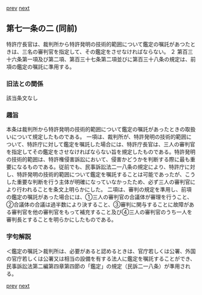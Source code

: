[prev](/specific/markdowns/特許法/096_Mp-Ch_4-Se_1-At_71.md)
[next](/specific/markdowns/特許法/098_Mp-Ch_4-Se_1-At_72.md)
## 第七一条の二 (同前)
特許庁長官は、裁判所から特許発明の技術的範囲について鑑定の嘱託があつたときは、三名の審判官を指定して、その鑑定をさせなければならない。
２ 第百三十六条第一項及び第二項、第百三十七条第二項並びに第百三十八条の規定は、前項の鑑定の嘱託に準用する。

### 旧法との関係
該当条文なし

### 趣旨
本条は裁判所から特許発明の技術的範囲について鑑定の嘱託があったときの取扱いについて規定したものである。
一項は、裁判所が、特許発明の技術的範囲について、特許庁に対して鑑定を嘱託した場合には、特許庁長官は、三人の審判官を指定してその鑑定をさせなければならない旨を規定したものである。特許発明の技術的範囲は、特許権侵害訴訟において、侵害かどうかを判断する際に最も重要になるものである。従前でも、民事訴訟法二一八条の規定により、特許庁に対し、特許発明の技術的範囲について鑑定を嘱託することは可能であったが、こうした重要な判断を行う主体が明確になっていなかったため、必ず三人の審判官により行われることを条文上明らかにした。
二項は、審判の規定を準用し、前項の鑑定の嘱託があった場合には、①三人の審判官の合議体が審理を行うこと、②合議体の合議は過半数により決すること、③審判に関与することに故障がある審判官を他の審判官をもって補充すること及び④三人の審判官のうち一人を審判長とすることを明らかにしたものである。

### 字句解説
＜鑑定の嘱託＞裁判所は、必要があると認めるときは、官庁若しくは公署、外国の官庁若しくは公署又は相当の設備を有する法人に鑑定を嘱託することができ、民事訴訟法第二編第四章第四節の「鑑定」の規定（民訴二一八条）が準用される。

[prev](/specific/markdowns/特許法/096_Mp-Ch_4-Se_1-At_71.md)
[next](/specific/markdowns/特許法/098_Mp-Ch_4-Se_1-At_72.md)